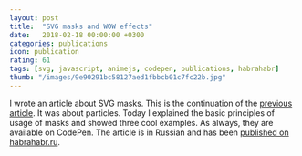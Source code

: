 ```yaml
---
layout: post
title:  "SVG masks and WOW effects"
date:   2018-02-18 00:00:00 +0300
categories: publications
icon: publication
rating: 61
tags: [svg, javascript, animejs, codepen, publications, habrahabr]
thumb: "/images/9e90291bc58127aed1fbbcb01c7fc22b.jpg"
---
```


I wrote an article about SVG masks. This is the continuation of the <a href='/publications/particles-animations'>previous article</a>. It was about particles. Today I explained the basic principles of usage of masks and showed three cool examples. As always, they are available on CodePen. The article is in Russian and has been <a href='https://habrahabr.ru/post/349362/'>published on habrahabr.ru</a>.

